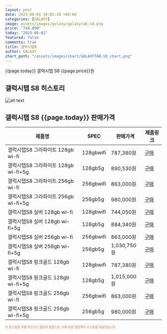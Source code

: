 ```yaml
---
layout: post
date: 2023-06-01 10:03:10 +09:00
categories: [GALAXY]
image: assets/images/galaxy/galaxytab-s8.png
price: "744,050"
today: "2023-06-01"
featured: false
comments: true
title: 갤럭시탭8
author: GALAXY
chart_path: "/assets/images/chart/GALAXYTAB-S8_chart.png"
---
```


{{page.today}} 갤럭시탭 S8 {{page.price}}원

## 갤럭시탭 S8 히스토리
![alt text]({{page.chart_path}} "갤럭시S23 히스토리")

## 갤럭시탭 S8 {{page.today}} 판매가격
<main>
<table id="rwd-table-large">
  <thead>
    <tr>
      <th>제품명</th>
      <th>SPEC</th>
      <th>판매가격</th>
      <th>제품링크</th>
    </tr>
  </thead>
  <tbody><tr onclick="window.open('https://link.coupang.com/a/SBThO')">
        <td>갤럭시탭S8 그라파이트 128gb wi-fi</td>
        <td>128gbwifi</td>
        <td>787,380원</td>
        <td><a href='https://link.coupang.com/a/SBThO' target='_blank'>구매</a></td>
        </tr><tr onclick="window.open('https://link.coupang.com/a/SBTkD')">
        <td>갤럭시탭S8 그라파이트 128gb wi-fi+5g</td>
        <td>128gb5g</td>
        <td>890,530원</td>
        <td><a href='https://link.coupang.com/a/SBTkD' target='_blank'>구매</a></td>
        </tr><tr onclick="window.open('https://link.coupang.com/a/SBTm5')">
        <td>갤럭시탭S8 그라파이트 256gb wi-fi</td>
        <td>256gbwifi</td>
        <td>863,000원</td>
        <td><a href='https://link.coupang.com/a/SBTm5' target='_blank'>구매</a></td>
        </tr><tr onclick="window.open('https://link.coupang.com/a/SBTpx')">
        <td>갤럭시탭S8 그라파이트 256gb wi-fi+5g</td>
        <td>256gb5g</td>
        <td>980,000원</td>
        <td><a href='https://link.coupang.com/a/SBTpx' target='_blank'>구매</a></td>
        </tr><tr onclick="window.open('https://link.coupang.com/a/SBTsf')">
        <td>갤럭시탭S8 실버 128gb wi-fi</td>
        <td>128gbwifi</td>
        <td>744,050원</td>
        <td><a href='https://link.coupang.com/a/SBTsf' target='_blank'>구매</a></td>
        </tr><tr onclick="window.open('https://link.coupang.com/a/SBTxD')">
        <td>갤럭시탭S8 실버 128gb wi-fi+5g</td>
        <td>128gb5g</td>
        <td>884,340원</td>
        <td><a href='https://link.coupang.com/a/SBTxD' target='_blank'>구매</a></td>
        </tr><tr onclick="window.open('https://link.coupang.com/a/SBTAP')">
        <td>갤럭시탭S8 실버 256gb wi-fi</td>
        <td>256gbwifi</td>
        <td>863,000원</td>
        <td><a href='https://link.coupang.com/a/SBTAP' target='_blank'>구매</a></td>
        </tr><tr onclick="window.open('https://link.coupang.com/a/SBTDL')">
        <td>갤럭시탭S8 실버 256gb wi-fi+5g</td>
        <td>256gb5g</td>
        <td>1,030,750원</td>
        <td><a href='https://link.coupang.com/a/SBTDL' target='_blank'>구매</a></td>
        </tr><tr onclick="window.open('https://link.coupang.com/a/SBTGy')">
        <td>갤럭시탭S8 핑크골드 128gb wi-fi</td>
        <td>128gbwifi</td>
        <td>787,380원</td>
        <td><a href='https://link.coupang.com/a/SBTGy' target='_blank'>구매</a></td>
        </tr><tr onclick="window.open('https://link.coupang.com/a/SBTUM')">
        <td>갤럭시탭S8 핑크골드 128gb wi-fi+5g</td>
        <td>128gb5g</td>
        <td>1,015,000원</td>
        <td><a href='https://link.coupang.com/a/SBTUM' target='_blank'>구매</a></td>
        </tr><tr onclick="window.open('https://link.coupang.com/a/SBTZ9')">
        <td>갤럭시탭S8 핑크골드 256gb wi-fi</td>
        <td>256gbwifi</td>
        <td>863,000원</td>
        <td><a href='https://link.coupang.com/a/SBTZ9' target='_blank'>구매</a></td>
        </tr><tr onclick="window.open('https://link.coupang.com/a/SBT2z')">
        <td>갤럭시탭S8 핑크골드 256gb wi-fi+5g</td>
        <td>256gb5g</td>
        <td>980,000원</td>
        <td><a href='https://link.coupang.com/a/SBT2z' target='_blank'>구매</a></td>
        </tr></tbody>
</table>

</main>
<div style="color:#e56a2c;font-size: 0.7em;" >
이 포스팅은 쿠팡 파트너스 활동의 일환으로, 이에 따른 일정액의 수수료를 제공받습니다.
</div>
